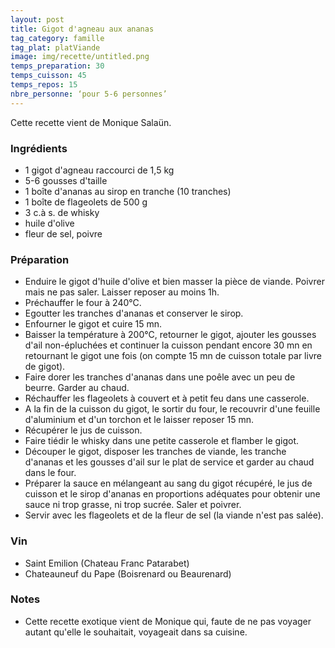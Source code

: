 ```yaml
---
layout: post
title: Gigot d'agneau aux ananas
tag_category: famille
tag_plat: platViande
image: img/recette/untitled.png
temps_preparation: 30
temps_cuisson: 45
temps_repos: 15
nbre_personne: ‘pour 5-6 personnes’
---
```

Cette recette vient de Monique Salaün.

### Ingrédients
* 1 gigot d'agneau raccourci de 1,5 kg
* 5-6 gousses d'taille
* 1 boîte d'ananas au sirop en tranche (10 tranches)
* 1 boîte de flageolets de 500 g
* 3 c.à s. de whisky
* huile d'olive
* fleur de sel, poivre


### Préparation
* Enduire le gigot d'huile d'olive et bien masser la pièce de viande. Poivrer mais ne pas saler. Laisser reposer au moins 1h.
* Préchauffer le four à 240°C.
* Egoutter les tranches d'ananas et conserver le sirop.
* Enfourner le gigot et cuire 15 mn.
* Baisser la température à 200°C, retourner le gigot, ajouter les gousses d'ail non-épluchées et continuer la cuisson pendant encore 30 mn en retournant le gigot une fois (on compte 15 mn de cuisson totale par livre de gigot).
* Faire dorer les tranches d'ananas dans une poêle avec un peu de beurre. Garder au chaud.
* Réchauffer les flageolets à couvert et à petit feu dans une casserole.
* A la fin de la cuisson du gigot, le sortir du four, le recouvrir d'une feuille d'aluminium et d'un torchon et le laisser reposer 15 mn.
* Récupérer le jus de cuisson.
* Faire tiédir le whisky dans une petite casserole et flamber le gigot.
* Découper le gigot, disposer les tranches de viande, les tranche d'ananas et les gousses d'ail sur le plat de service et garder au chaud dans le four.
* Préparer la sauce en mélangeant au sang du gigot récupéré, le jus de cuisson et le sirop d'ananas en proportions adéquates pour obtenir une sauce ni trop grasse, ni trop sucrée. Saler et poivrer.
* Servir avec les flageolets et de la fleur de sel (la viande n'est pas salée).    


### Vin
* Saint Emilion (Chateau Franc Patarabet)
* Chateauneuf du Pape (Boisrenard ou Beaurenard)

### Notes
* Cette recette exotique vient de Monique qui, faute de ne pas voyager autant qu'elle le souhaitait, voyageait dans sa cuisine.   

